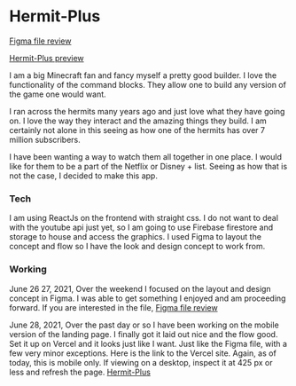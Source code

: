 # Hermit-Plus
[Figma file review](https://www.figma.com/file/1rA5nLglFEz6F1453wKwkG/Hermit-Plus?node-id=0%3A1)

[Hermit-Plus preview](https://hermit-plus.vercel.app)

I am a big Minecraft fan and fancy myself a pretty good builder. I love the functionality of the command blocks. They allow one to build any version of the game one would want.

I ran across the hermits many years ago and just love what they have going on. I love the way they interact and the amazing things they build. I am certainly not alone in this seeing as how one of the hermits has over 7 million subscribers.

I have been wanting a way to watch them all together in one place. I would like for them to be a part of the Netflix or Disney + list. Seeing as how that is not the case, I decided to make this app.

### Tech
I am using ReactJs on the frontend with straight css. I do not want to deal with the youtube api just yet, so I am going to use Firebase firestore and storage to house and access the graphics. I used Figma to layout the concept and flow so I have the look and design concept to work from.

### Working
June 26 27, 2021, Over the weekend I focused on the layout and design concept in Figma. I was able to get something I enjoyed and am proceeding forward. If you are interested in the file, [Figma file review](https://www.figma.com/file/1rA5nLglFEz6F1453wKwkG/Hermit-Plus?node-id=0%3A1)


June 28, 2021, Over the past day or so I have been working on the mobile version of the landing page. I finally got it laid out nice and the flow good. Set it up on Vercel and it looks just like I want. Just like the Figma file, with a few very minor exceptions. Here is the link to the Vercel site. Again, as of today, this is mobile only. If viewing on a desktop, inspect it at 425 px or less and refresh the page.
[Hermit-Plus](https://hermit-plus.vercel.app)